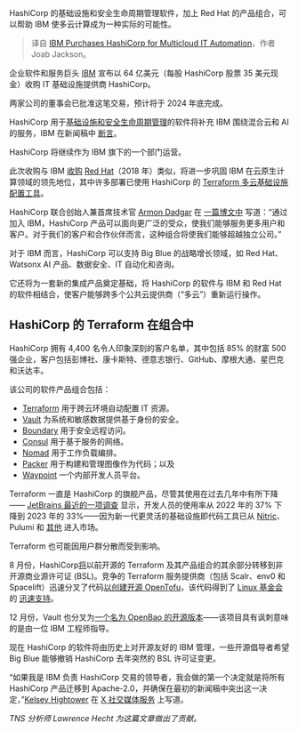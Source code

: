 
<!--
title: IBM 收购HashiCorp以实现多云IT自动化
cover: https://cdn.thenewstack.io/media/2024/04/967925a7-hashicorp-ibm.jpg
-->

HashiCorp 的基础设施和安全生命周期管理软件，加上 Red Hat 的产品组合，可以帮助 IBM 使多云计算成为一种实际的可能性。

> 译自 [IBM Purchases HashiCorp for Multicloud IT Automation](https://thenewstack.io/ibm-purchases-hashicorp-for-multi-cloud-it-automation/)，作者 Joab Jackson。

企业软件和服务巨头 [IBM](https://www.ibm.com/cloud?utm_content=inline+mention) 宣布以 64 亿美元（每股 HashiCorp 股票 35 美元现金）收购 IT 基础设施提供商 HashiCorp。

两家公司的董事会已批准这笔交易，预计将于 2024 年底完成。

HashiCorp 用于[基础设施和安全生命周期管理](https://thenewstack.io/hashicorp-hears-users-rolls-out-new-testing-qa-tools-for-terraform/)的软件将补充 IBM 围绕混合云和 AI 的服务，IBM 在新闻稿中 [断言](https://www.prnewswire.com/news-releases/ibm-to-acquire-hashicorp-inc-creating-a-comprehensive-end-to-end-hybrid-cloud-platform-302126646.html)。

HashiCorp 将继续作为 IBM 旗下的一个部门运营。

此次收购与 IBM [收购](https://thenewstack.io/turning-blue-ibm-to-acquire-red-hat/) [Red Hat](https://www.openshift.com/try?utm_content=inline+mention)（2018 年）类似，将进一步巩固 IBM 在云原生计算领域的领先地位，其中许多部署已使用 HashiCorp 的 [Terraform 多云基础设施配置工具](https://thenewstack.io/automating-retry-for-failed-terraform-launches/)。

HashiCorp 联合创始人兼首席技术官 [Armon Dadgar](https://thenewstack.io/qa-hashicorp-cto-armon-dadgar-on-idps-and-iac/) 在 [一篇博文中](https://www.hashicorp.com/blog/hashicorp-joins-ibm) 写道：“通过加入 IBM，HashiCorp 产品可以面向更广泛的受众，使我们能够服务更多用户和客户。对于我们的客户和合作伙伴而言，这种组合将使我们能够超越独立公司。”

对于 IBM 而言，HashiCorp 可以支持 Big Blue 的战略增长领域，如 Red Hat、Watsonx AI 产品、数据安全、IT 自动化和咨询。

它还将为一套新的集成产品奠定基础，将 HashiCorp 的软件与 IBM 和 Red Hat 的软件相结合，使客户能够跨多个公共云提供商（“多云”）重新运行操作。

## HashiCorp 的 Terraform 在组合中

HashiCorp 拥有 4,400 名令人印象深刻的客户名单，其中包括 85% 的财富 500 强企业，客户包括彭博社、康卡斯特、德意志银行、GitHub、摩根大通、星巴克和沃达丰。

该公司的软件产品组合包括：

- [Terraform](https://thenewstack.io/how-to-manage-cloud-services-with-terraform/) 用于跨云环境自动配置 IT 资源。
- [Vault](https://thenewstack.io/hashicorp-vault-operator-manages-kubernetes-secrets/) 为系统和敏感数据提供基于身份的安全。
- [Boundary](https://www.hashicorp.com/products/boundary/) 用于安全远程访问。
- [Consul](https://www.hashicorp.com/products/consul/) 用于基于服务的网络。
- [Nomad](https://www.hashicorp.com/products/nomad/) 用于工作负载编排。
- [Packer](https://www.hashicorp.com/products/packer/) 用于构建和管理图像作为代码；以及
- [Waypoint](https://www.hashicorp.com/products/waypoint/) 一个内部开发人员平台。

Terraform 一直是 HashiCorp 的旗舰产品，尽管其使用在过去几年中有所下降—— [JetBrains 最近的一项调查](https://thenewstack.io/jetbrains-developer-survey-tracks-rapid-adoption-of-ai-chatgpt/) 显示，开发人员的使用率从 2022 年的 37% 下降到 2023 年的 33%——因为新一代更灵活的基础设施即代码工具已从 [Nitric](https://nitric.io?utm_content=inline+mention)、Pulumi 和 [其他](https://thenewstack.io/if-dev-and-ops-had-a-baby-it-would-be-called-winglang/) 进入市场。

Terraform 也可能因用户群分散而受到影响。

8 月份，HashiCorp[将](https://thenewstack.io/hashicorp-abandons-open-source-for-business-source-license/)以前开源的 Terraform 及其产品组合的其余部分转移到非开源商业源许可证 (BSL)。竞争的 Terraform 服务提供商（包括 Scalr、env0 和 Spacelift）迅速分叉了代码[以创建开源 OpenTofu](https://thenewstack.io/opentf-disgruntled-hashicorp-rivals-threaten-to-fork-terraform/)，该代码得到了 [Linux 基金会](https://training.linuxfoundation.org/training/course-catalog/?utm_content=inline+mention) 的 [迅速支持](https://thenewstack.io/linux-foundation-joins-opentf-to-fork-for-terraform-into-opentofu/)。

12 月份，Vault 也分叉为[一个名为 OpenBao 的开源版本](https://thenewstack.io/meet-openbao-an-open-source-fork-of-hashicorp-vault/)——该项目具有讽刺意味的是由一位 IBM 工程师指导。

现在 HashiCorp 的软件将由历史上对开源友好的 IBM 管理，一些开源倡导者希望 Big Blue 能够撤销 HashiCorp 去年突然的 BSL 许可证变更。

“如果我是 IBM 负责 HashiCorp 交易的领导者，我会做的第一个决定就是将所有 HashiCorp 产品迁移到 Apache-2.0，并确保在最初的新闻稿中突出这一决定，”[Kelsey Hightower](https://thenewstack.io/kelsey-hightower-on-his-very-personal-kubernetes-journey/) 在 [X 社交媒体服务](https://twitter.com/kelseyhightower/status/1782912507608469686) 上写道。

*TNS 分析师 Lawrence Hecht 为这篇文章做出了贡献。*
